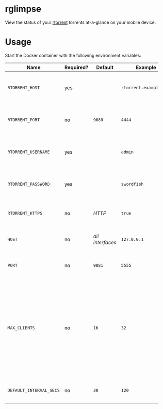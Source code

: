 # rglimpse

View the status of your [rtorrent](https://github.com/rakshasa/rtorrent) torrents at-a-glance on your mobile device.

# Usage

Start the Docker container with the following environment variables:

| Name                    | Required? | Default          | Example                | Description                                                                                                                                         |
| ----------------------- | --------- | ---------------- | ---------------------- | --------------------------------------------------------------------------------------------------------------------------------------------------- |
| `RTORRENT_HOST`         | yes       |                  | `rtorrent.example.com` | The hostname of the rtorrent server                                                                                                                 |
| `RTORRENT_PORT`         | no        | `9080`           | `4444`                 | The port of the rtorrent server. Defaults to 9080.                                                                                                  |
| `RTORRENT_USERNAME`     | yes       |                  | `admin`                | The username of the rtorrent RPC user                                                                                                               |
| `RTORRENT_PASSWORD`     | yes       |                  | `swordfish`            | The password of the rtorrent RPC user                                                                                                               |
| `RTORRENT_HTTPS`        | no        | _HTTP_           | `true`                 | If set, uses HTTPS to connect to rtorrent.                                                                                                          |
| `HOST`                  | no        | _all interfaces_ | `127.0.0.1`            | The host on which the rglimpse app listens.                                                                                                         |
| `PORT`                  | no        | `9081`           | `5555`                 | The port of the rglimpse app.                                                                                                                       |
| `MAX_CLIENTS`           | no        | `16`             | `32`                   | The maximum number of workers to use when fetching detailed torrent info. Increasing this number can speed up refreshes but may stress your server. |
| `DEFAULT_INTERVAL_SECS` | no        | `30`             | `120`                  | How often to refresh torrent info, in seconds                                                                                                       |
